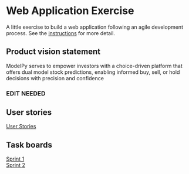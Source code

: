 # Web Application Exercise

A little exercise to build a web application following an agile development process. See the [instructions](instructions.md) for more detail.

## Product vision statement
ModelPy serves to empower investors with a choice-driven platform that offers dual model stock predictions, enabling informed buy, sell, or hold decisions with precision and confidence

### EDIT NEEDED 
## User stories

[User Stories](https://github.com/software-students-spring2024/2-web-app-exercise-iloveswe/issues)

## Task boards

[Sprint 1](https://github.com/orgs/software-students-spring2024/projects/2) <br/>
[Sprint 2](https://github.com/orgs/software-students-spring2024/projects/3)

